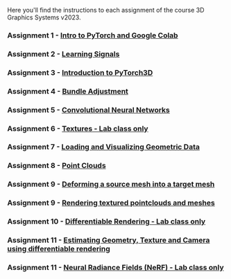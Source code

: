 Here you'll find the instructions to each assignment of the course 3D Graphics Systems v2023.

### Assignment 1 - [Intro to PyTorch and Google Colab](assignment1.md)

### Assignment 2 - [Learning Signals](assignment2.md)

### Assignment 3 - [Introduction to PyTorch3D](assignment3.md)

### Assignment 4 - [Bundle Adjustment](assignment4.md)

### Assignment 5 - [Convolutional Neural Networks](assignment5.md)

### Assignment 6 - [Textures - Lab class only](assignment6.md)

### Assignment 7 - [Loading and Visualizing Geometric Data](assignment7.md)

### Assignment 8 - [Point Clouds](assignment8.md)

### Assignment 9 - [Deforming a source mesh into a target mesh](x_assignment6.md)

### Assignment 9 - [Rendering textured pointclouds and meshes](x_assignment7.md)

### Assignment 10 - [Differentiable Rendering - Lab class only](x_assignment8.md)

### Assignment 11 - [Estimating Geometry, Texture and Camera using differentiable rendering](x_assignment9.md)

### Assignment 11 - [Neural Radiance Fields (NeRF) - Lab class only](x_assignment10.md)
